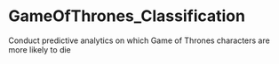 # GameOfThrones_Classification
Conduct predictive analytics on which Game of Thrones characters are more likely to die
